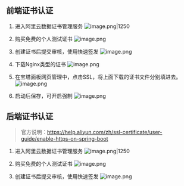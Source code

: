 ## 前端证书认证
1. 进入阿里云数据证书管理服务
![image.png|1250](https://cdn.jsdelivr.net/gh/xuezhaorong/Picgo//Source/fix-dir/https/cdn.jsdelivr.net/gh/xuezhaorong/Picgo/Source/fix-dir/picgo/picgo-clipboard-images/2025/02/13/2025/02/13/10-14-01-62f7e80715d57ee9d9d01efd562263d9-09-46-41-62f7e80715d57ee9d9d01efd562263d9-20250213094640-00ef5f-2ff518.png)

2. 购买免费的个人测试证书 
![image.png](https://cdn.jsdelivr.net/gh/xuezhaorong/Picgo//Source/fix-dir/https/cdn.jsdelivr.net/gh/xuezhaorong/Picgo/Source/fix-dir/picgo/picgo-clipboard-images/2025/02/13/2025/02/13/10-14-01-fdb883f5fd2046ef17cbc23ca097dac3-09-47-35-fdb883f5fd2046ef17cbc23ca097dac3-20250213094734-704ad7-306703.png)

3. 创建证书后提交审核，使用快速签发
![image.png](https://cdn.jsdelivr.net/gh/xuezhaorong/Picgo//Source/fix-dir/https/cdn.jsdelivr.net/gh/xuezhaorong/Picgo/Source/fix-dir/picgo/picgo-clipboard-images/2025/02/13/2025/02/13/10-14-01-26a0184b16c3e28dd8a10de98b8de46b-09-50-14-26a0184b16c3e28dd8a10de98b8de46b-20250213095013-71a45e-5e48f2.png)

4. 下载Nginx类型的证书
![image.png](https://cdn.jsdelivr.net/gh/xuezhaorong/Picgo//Source/fix-dir/picgo/picgo-clipboard-images/2025/02/13/10-14-56-319fb4bb6d599c28f252635aefd7512f-20250213101456-a499af.png)

5.  在宝塔面板网页管理中，点击SSL，将上面下载的证书文件分别填进去。
![image.png](https://cdn.jsdelivr.net/gh/xuezhaorong/Picgo//Source/fix-dir/picgo/picgo-clipboard-images/2025/02/13/10-13-38-fbcd3a2c7415537cfe955176da4bf555-20250213101337-ef3101.png)

6. 启动后保存，可开启强制
![image.png](https://cdn.jsdelivr.net/gh/xuezhaorong/Picgo//Source/fix-dir/picgo/picgo-clipboard-images/2025/02/13/10-16-52-75c9f17a503e0fc72f9105a58006ab26-20250213101651-7af86a.png)

## 后端证书认证
> 官方说明：https://help.aliyun.com/zh/ssl-certificate/user-guide/enable-https-on-spring-boot
1. 进入阿里云数据证书管理服务
![image.png|1250](https://cdn.jsdelivr.net/gh/xuezhaorong/Picgo//Source/fix-dir/https/cdn.jsdelivr.net/gh/xuezhaorong/Picgo/Source/fix-dir/picgo/picgo-clipboard-images/2025/02/13/2025/02/13/10-14-01-62f7e80715d57ee9d9d01efd562263d9-09-46-41-62f7e80715d57ee9d9d01efd562263d9-20250213094640-00ef5f-2ff518.png)

2. 购买免费的个人测试证书 
![image.png](https://cdn.jsdelivr.net/gh/xuezhaorong/Picgo//Source/fix-dir/https/cdn.jsdelivr.net/gh/xuezhaorong/Picgo/Source/fix-dir/picgo/picgo-clipboard-images/2025/02/13/2025/02/13/10-14-01-fdb883f5fd2046ef17cbc23ca097dac3-09-47-35-fdb883f5fd2046ef17cbc23ca097dac3-20250213094734-704ad7-306703.png)

3. 创建证书后提交审核，使用快速签发
![image.png](https://cdn.jsdelivr.net/gh/xuezhaorong/Picgo//Source/fix-dir/https/cdn.jsdelivr.net/gh/xuezhaorong/Picgo/Source/fix-dir/picgo/picgo-clipboard-images/2025/02/13/2025/02/13/10-14-01-26a0184b16c3e28dd8a10de98b8de46b-09-50-14-26a0184b16c3e28dd8a10de98b8de46b-20250213095013-71a45e-5e48f2.png)
